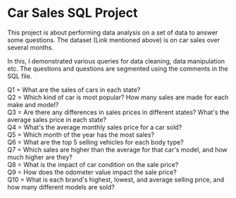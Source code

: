 # Car Sales SQL Project

This project is about performing data analysis on a set of data to answer some questions.
The dataset (Link mentioned above) is on car sales over several months.

In this, I demonstrated various queries for data cleaning, data manipulation etc.
The questions and questions are segmented using the comments in the SQL file.

Q1 = What are the sales of cars in each state?<br>
Q2 = Which kind of car is most popular? How many sales are made for each make and model?<br>
Q3 = Are there any differences in sales prices in different states? What's the average sales price in each state?<br>
Q4 = What's the average monthly sales price for a car sold?<br>
Q5 = Which month of the year has the most sales?<br>
Q6 = What are the top 5 selling vehicles for each body type?<br>
Q7 = Which sales are higher than the average for that car's model, and how much higher are they?<br>
Q8 = What is the impact of car condition on the sale price?<br>
Q9 = How does the odometer value impact the sale price?<br>
Q10 = What is each brand's highest, lowest, and average selling price, and how many different models are sold?<br>
